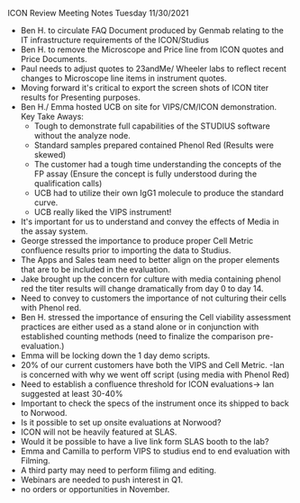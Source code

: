 ICON Review Meeting Notes Tuesday 11/30/2021
- Ben H. to circulate FAQ Document produced by Genmab relating to the IT infrastructure requirements of the ICON/Studius
- Ben H. to remove the Microscope and Price line from ICON quotes and Price Documents.
- Paul needs to adjust quotes to 23andMe/ Wheeler labs to reflect recent changes to Microscope line items in instrument quotes.
- Moving forward it's critical to export the screen shots of ICON titer results for Presenting purposes.
- Ben H./ Emma hosted UCB on site for VIPS/CM/ICON demonstration.  Key Take Aways:
  - Tough to demonstrate full capabilities of the STUDIUS software without the analyze node.
  - Standard samples prepared contained Phenol Red (Results were skewed)
  - The customer had a tough time understanding the concepts of the FP assay (Ensure the concept is fully understood during the qualification calls)
  - UCB had to utilize their own IgG1 molecule to produce the standard curve.
  - UCB really liked the VIPS instrument!
- It's important for us to understand and convey the effects of Media in the assay system.
- George stressed the importance to produce proper Cell Metric confluence results prior to importing the data to Studius.
- The Apps and Sales team need to better align on the proper elements that are to be included in the evaluation.
- Jake brought up the concern for culture with media containing phenol red the titer results will change dramatically from day 0 to day 14.
- Need to convey to customers the importance of not culturing their cells with Phenol red.
- Ben H. stressed the importance of ensuring the Cell viability assessment practices are either used as a stand alone or in conjunction with established counting methods (need to finalize the comparison pre-evaluation.)
- Emma will be locking down the 1 day demo scripts.
- 20% of our current customers have both the VIPS and Cell Metric.
-Ian is concerned with why we went off script (using media with Phenol Red)
- Need to establish a confluence threshold for ICON evaluations-> Ian suggested at least 30-40%
- Important to check the specs of the instrument once its shipped to back to Norwood.
- Is it possible to set up onsite evaluations at Norwood?
- ICON will not be heavily featured at SLAS.
- Would it be possible to have a live link form SLAS booth to the lab?
- Emma and Camilla to perform VIPS to studius end to end evaluation with Filming.
- A third party may need to perform filimg and editing.
- Webinars are needed to push interest in Q1.
- no orders or opportunities in November.
